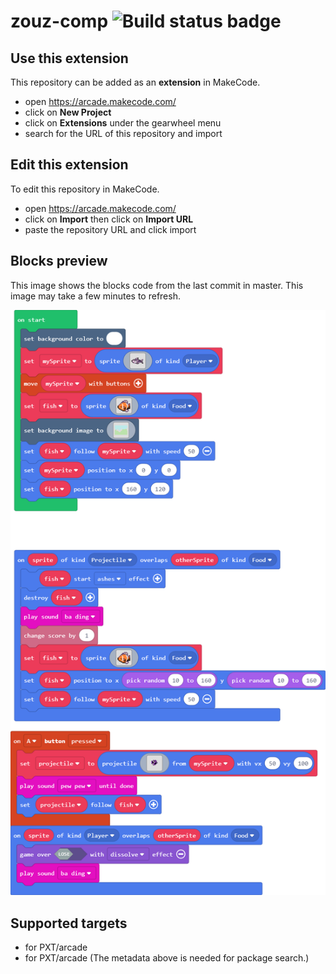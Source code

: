 # zouz-comp ![Build status badge](https://github.com/zhenglinzou/zouz-comp/workflows/MakeCode/badge.svg)



## Use this extension

This repository can be added as an **extension** in MakeCode.

* open https://arcade.makecode.com/
* click on **New Project**
* click on **Extensions** under the gearwheel menu
* search for the URL of this repository and import

## Edit this extension

To edit this repository in MakeCode.

* open https://arcade.makecode.com/
* click on **Import** then click on **Import URL**
* paste the repository URL and click import

## Blocks preview

This image shows the blocks code from the last commit in master.
This image may take a few minutes to refresh.

![A rendered view of the blocks](https://github.com/zhenglinzou/zouz-comp/raw/master/.makecode/blocks.png)

## Supported targets

* for PXT/arcade
* for PXT/arcade
(The metadata above is needed for package search.)

